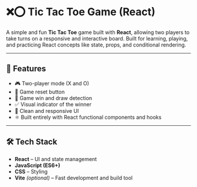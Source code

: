 # ❌⭕ Tic Tac Toe Game (React)

A simple and fun **Tic Tac Toe** game built with **React**, allowing two players to take turns on a responsive and interactive board. Built for learning, playing, and practicing React concepts like state, props, and conditional rendering.

---

## 🚀 Features

- 🎮 Two-player mode (X and O)
- 🔁 Game reset button
- 🧠 Game win and draw detection
- ✅ Visual indicator of the winner
- 🎨 Clean and responsive UI
- ⚛️ Built entirely with React functional components and hooks

---

## 🛠️ Tech Stack

- **React** – UI and state management
- **JavaScript (ES6+)**
- **CSS** – Styling
- **Vite** *(optional)* – Fast development and build tool


